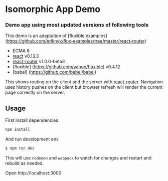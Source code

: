 
# Isomorphic App Demo

### Demo app using most updated versions of following tools

This demo is an adaptation of [fluxible examples] (https://github.com/eriknyk/flux-examples/tree/master/react-router)

- ECMA 6
- [react](https://github.com/facebook/react) v0.13.3
- [react-router](https://github.com/rackt/react-router) v1.0.0-beta3
- [fluxible] (https://github.com/yahoo/fluxible) v0.4.12
- [babel] (https://github.com/babel/babel)

This shows routing on the client and the server with [react-router](https://github.com/rackt/react-router). Navigation uses history pushes on the client but browser refresh will render the current page correctly on the server.

## Usage


First install dependencies 

```bash
npm install
```

And run development env

```bash
$ npm run dev
```

This will use `nodemon` and `webpack` to watch for changes and restart and rebuild as needed.

Open http://localhost:3000
